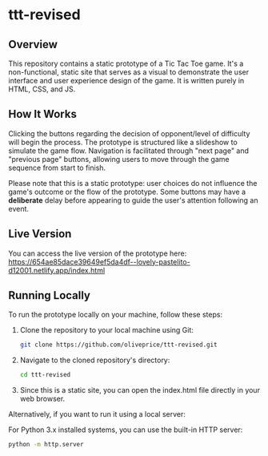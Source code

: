 # ttt-revised

## Overview
This repository contains a static prototype of a Tic Tac Toe game. It's a non-functional, static site that serves as a visual to demonstrate the user interface and user experience design of the game. It is written purely in HTML, CSS, and JS.

## How It Works
Clicking the buttons regarding the decision of opponent/level of difficulty will begin the process. The prototype is structured like a slideshow to simulate the game flow. Navigation is facilitated through "next page" and "previous page" buttons, allowing users to move through the game sequence from start to finish. 

Please note that this is a static prototype: user choices do not influence the game's outcome or the flow of the prototype. Some buttons may have a **deliberate** delay before appearing to guide the user's attention following an event.


## Live Version
You can access the live version of the prototype here: https://654ae85dace39649ef5da4df--lovely-pastelito-d12001.netlify.app/index.html

## Running Locally
To run the prototype locally on your machine, follow these steps:

1. Clone the repository to your local machine using Git:
   ```sh
   git clone https://github.com/oliveprice/ttt-revised.git
   
2. Navigate to the cloned repository's directory:
   ```sh
   cd ttt-revised

3. Since this is a static site, you can open the index.html file directly in your web browser.

Alternatively, if you want to run it using a local server:

For Python 3.x installed systems, you can use the built-in HTTP server:
  ```sh
  python -m http.server


